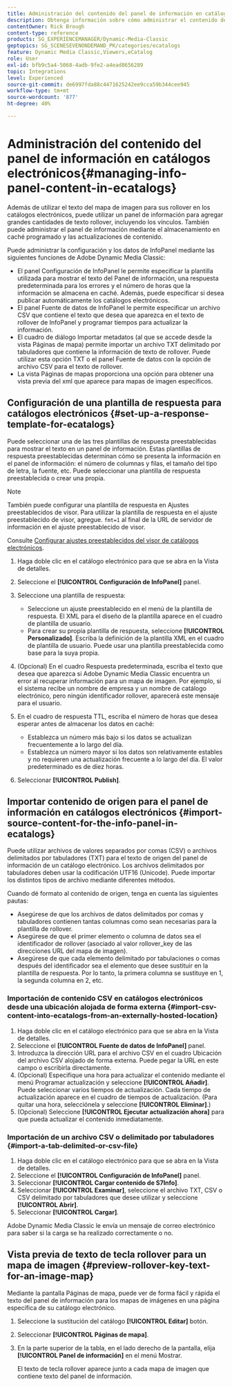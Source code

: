 ```yaml
---
title: Administración del contenido del panel de información en catálogos electrónicos
description: Obtenga información sobre cómo administrar el contenido del panel de información en catálogos electrónicos en Adobe Dynamic Media Classic.
contentOwner: Rick Brough
content-type: reference
products: SG_EXPERIENCEMANAGER/Dynamic-Media-Classic
geptopics: SG_SCENESEVENONDEMAND_PK/categories/ecatalogs
feature: Dynamic Media Classic,Viewers,eCatalog
role: User
exl-id: bfb9c5a4-5068-4adb-9fe2-a4ead8656289
topic: Integrations
level: Experienced
source-git-commit: de6997fda88c4471625242ee9cca59b344cee945
workflow-type: tm+mt
source-wordcount: '877'
ht-degree: 40%

---
```


# Administración del contenido del panel de información en catálogos electrónicos{#managing-info-panel-content-in-ecatalogs}

Además de utilizar el texto del mapa de imagen para sus rollover en los catálogos electrónicos, puede utilizar un panel de información para agregar grandes cantidades de texto rollover, incluyendo los vínculos. También puede administrar el panel de información mediante el almacenamiento en caché programado y las actualizaciones de contenido.

Puede administrar la configuración y los datos de InfoPanel mediante las siguientes funciones de Adobe Dynamic Media Classic:

* El panel Configuración de InfoPanel le permite especificar la plantilla utilizada para mostrar el texto del Panel de información, una respuesta predeterminada para los errores y el número de horas que la información se almacena en caché. Además, puede especificar si desea publicar automáticamente los catálogos electrónicos.
* El panel Fuente de datos de InfoPanel le permite especificar un archivo CSV que contiene el texto que desea que aparezca en el texto de rollover de InfoPanel y programar tiempos para actualizar la información.
* El cuadro de diálogo Importar metadatos (al que se accede desde la vista Páginas de mapa) permite importar un archivo TXT delimitado por tabuladores que contiene la información de texto de rollover. Puede utilizar esta opción TXT o el panel Fuente de datos con la opción de archivo CSV para el texto de rollover.
* La vista Páginas de mapas proporciona una opción para obtener una vista previa del xml que aparece para mapas de imagen específicos.

## Configuración de una plantilla de respuesta para catálogos electrónicos {#set-up-a-response-template-for-ecatalogs}

Puede seleccionar una de las tres plantillas de respuesta preestablecidas para mostrar el texto en un panel de información. Estas plantillas de respuesta preestablecidas determinan cómo se presenta la información en el panel de información: el número de columnas y filas, el tamaño del tipo de letra, la fuente, etc. Puede seleccionar una plantilla de respuesta preestablecida o crear una propia.

>[!NOTE]
>
>También puede configurar una plantilla de respuesta en Ajustes preestablecidos de visor. Para utilizar la plantilla de respuesta en el ajuste preestablecido de visor, agregue. `fmt=1` al final de la URL de servidor de información en el ajuste preestablecido de visor.
>
>Consulte [Configurar ajustes preestablecidos del visor de catálogos electrónicos](setting-ecatalog-viewer-presets.md#setting_up_ecatalog_viewer_presets).

1. Haga doble clic en el catálogo electrónico para que se abra en la Vista de detalles.
1. Seleccione el **[!UICONTROL Configuración de InfoPanel]** panel.
1. Seleccione una plantilla de respuesta:

   * Seleccione un ajuste preestablecido en el menú de la plantilla de respuesta. El XML para el diseño de la plantilla aparece en el cuadro de plantilla de usuario.
   * Para crear su propia plantilla de respuesta, seleccione **[!UICONTROL Personalizado]**. Escriba la definición de la plantilla XML en el cuadro de plantilla de usuario. Puede usar una plantilla preestablecida como base para la suya propia. 

1. (Opcional) En el cuadro Respuesta predeterminada, escriba el texto que desea que aparezca si Adobe Dynamic Media Classic encuentra un error al recuperar información para un mapa de imagen. Por ejemplo, si el sistema recibe un nombre de empresa y un nombre de catálogo electrónico, pero ningún identificador rollover, aparecerá este mensaje para el usuario.
1. En el cuadro de respuesta TTL, escriba el número de horas que desea esperar antes de almacenar los datos en caché:

   * Establezca un número más bajo si los datos se actualizan frecuentemente a lo largo del día.
   * Establezca un número mayor si los datos son relativamente estables y no requieren una actualización frecuente a lo largo del día. El valor predeterminado es de diez horas.

1. Seleccionar **[!UICONTROL Publish]**.

## Importar contenido de origen para el panel de información en catálogos electrónicos {#import-source-content-for-the-info-panel-in-ecatalogs}

Puede utilizar archivos de valores separados por comas (CSV) o archivos delimitados por tabuladores (TXT) para el texto de origen del panel de información de un catálogo electrónico. Los archivos delimitados por tabuladores deben usar la codificación UTF16 (Unicode). Puede importar los distintos tipos de archivo mediante diferentes métodos.

Cuando dé formato al contenido de origen, tenga en cuenta las siguientes pautas:

* Asegúrese de que los archivos de datos delimitados por comas y tabuladores contienen tantas columnas como sean necesarias para la plantilla de rollover.
* Asegúrese de que el primer elemento o columna de datos sea el identificador de rollover (asociado al valor rollover_key de las direcciones URL del mapa de imagen).
* Asegúrese de que cada elemento delimitado por tabulaciones o comas después del identificador sea el elemento que desee sustituir en la plantilla de respuesta. Por lo tanto, la primera columna se sustituye en $1$, la segunda columna en $2$, etc.

### Importación de contenido CSV en catálogos electrónicos desde una ubicación alojada de forma externa {#import-csv-content-into-ecatalogs-from-an-externally-hosted-location}

1. Haga doble clic en el catálogo electrónico para que se abra en la Vista de detalles.
1. Seleccione el **[!UICONTROL Fuente de datos de InfoPanel]** panel.
1. Introduzca la dirección URL para el archivo CSV en el cuadro Ubicación del archivo CSV alojado de forma externa. Puede pegar la URL en este campo o escribirla directamente.
1. (Opcional) Especifique una hora para actualizar el contenido mediante el menú Programar actualización y seleccione **[!UICONTROL Añadir]**. Puede seleccionar varios tiempos de actualización. Cada tiempo de actualización aparece en el cuadro de tiempos de actualización. (Para quitar una hora, selecciónela y seleccione **[!UICONTROL Eliminar]**.)
1. (Opcional) Seleccione **[!UICONTROL Ejecutar actualización ahora]** para que pueda actualizar el contenido inmediatamente.

### Importación de un archivo CSV o delimitado por tabuladores {#import-a-tab-delimited-or-csv-file}

<!-- 

Comment Type: remark
Last Modified By: unknown unknown 
Last Modified Date: 

<p>SR changed this section 10/23/2012</p>

 -->

1. Haga doble clic en el catálogo electrónico para que se abra en la Vista de detalles.
1. Seleccione el **[!UICONTROL Configuración de InfoPanel]** panel.
1. Seleccionar **[!UICONTROL Cargar contenido de S7Info]**.
1. Seleccionar **[!UICONTROL Examinar]**, seleccione el archivo TXT, CSV o CSV delimitado por tabuladores que desee utilizar y seleccione **[!UICONTROL Abrir]**.
1. Seleccionar **[!UICONTROL Cargar]**.

Adobe Dynamic Media Classic le envía un mensaje de correo electrónico para saber si la carga se ha realizado correctamente o no.

## Vista previa de texto de tecla rollover para un mapa de imagen {#preview-rollover-key-text-for-an-image-map}

Mediante la pantalla Páginas de mapa, puede ver de forma fácil y rápida el texto del panel de información para los mapas de imágenes en una página específica de su catálogo electrónico.

1. Seleccione la sustitución del catálogo **[!UICONTROL Editar]** botón.
1. Seleccionar **[!UICONTROL Páginas de mapa]**.
1. En la parte superior de la tabla, en el lado derecho de la pantalla, elija **[!UICONTROL Panel de información]** en el menú Mostrar.

   El texto de tecla rollover aparece junto a cada mapa de imagen que contiene texto del panel de información.
